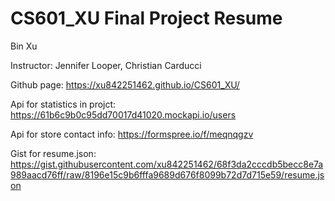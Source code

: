 # CS601_XU Final Project Resume

Bin Xu

Instructor: Jennifer Looper,
            Christian Carducci

Github page: https://xu842251462.github.io/CS601_XU/

Api for statistics in projct: https://61b6c9b0c95dd70017d41020.mockapi.io/users

Api for store contact info: https://formspree.io/f/meqnqgzv

Gist for resume.json: https://gist.githubusercontent.com/xu842251462/68f3da2cccdb5becc8e7a989aacd76ff/raw/8196e15c9b6fffa9689d676f8099b72d7d715e59/resume.json
